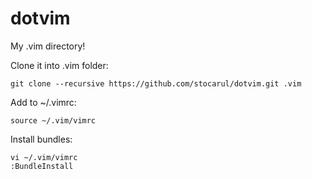 dotvim
======

My .vim directory!

Clone it into .vim folder:
```vim
git clone --recursive https://github.com/stocarul/dotvim.git .vim
```

Add to ~/.vimrc:
```vim
source ~/.vim/vimrc
```

Install bundles:
```vim
vi ~/.vim/vimrc
:BundleInstall
```
